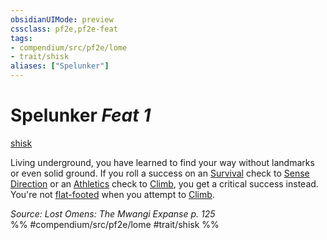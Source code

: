 ```yaml
---
obsidianUIMode: preview
cssclass: pf2e,pf2e-feat
tags:
- compendium/src/pf2e/lome
- trait/shisk
aliases: ["Spelunker"]
---
```

# Spelunker  *Feat 1*  
[shisk](shisk-lome.md "Shisk Ancestry & Heritage Trait")  


Living underground, you have learned to find your way without landmarks or even solid ground. If you roll a success on an [Survival](skills.md#Survival) check to [Sense Direction](sense-direction.md) or an [Athletics](skills.md#Athletics) check to [Climb](climb.md), you get a critical success instead. You're not [flat-footed](conditions.md#Flat-footed) when you attempt to [Climb](climb.md).

*Source: Lost Omens: The Mwangi Expanse p. 125*  
%% #compendium/src/pf2e/lome #trait/shisk %%